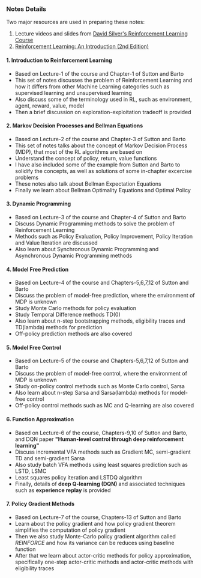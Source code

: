 ### Notes Details
Two major resources are used in preparing these notes:
1. Lecture videos and slides from [David Silver's Reinforcement Learning Course](https://www.davidsilver.uk/teaching/)<br/>
2. [Reinforcement Learning: An Introduction (2nd Edition)](http://incompleteideas.net/book/RLbook2018.pdf)

#### 1. Introduction to Reinforcement Learning
- Based on Lecture-1 of the course and Chapter-1 of Sutton and Barto
- This set of notes discusses the problem of Reinforcement Learning and how it differs from other Machine Learning categories such as supervised learning and unsupervised learning
- Also discuss some of the terminology used in RL, such as environment, agent, reward, value, model
- Then a brief discussion on exploration-exploitation tradeoff is provided

#### 2. Markov Decision Processes and Bellman Equations
- Based on Lecture-2 of the course and Chapter-3 of Sutton and Barto
- This set of notes talks about the concept of Markov Decision Process (MDP), that most of the RL algorithms are based on
- Understand the concept of policy, return, value functions
- I have also included some of the example from Sutton and Barto to solidify the concepts, as well as solutions of some in-chapter excercise problems
- These notes also talk about Bellman Expectation Equations
- Finally we learn about Bellman Optimality Equations and Optimal Policy

#### 3. Dynamic Programming
- Based on Lecture-3 of the course and Chapter-4 of Sutton and Barto
- Discuss Dynamic Programming methods to solve the problem of Reinforcement Learning
- Methods such as Policy Evaluation, Policy Improvement, Policy Iteration and Value Iteration are discussed
- Also learn about Synchronous Dynamic Programming and Asynchronous Dynamic Programming methods

#### 4. Model Free Prediction
- Based on Lecture-4 of the course and Chapters-5,6,7,12 of Sutton and Barto
- Discuss the problem of model-free prediction, where the environment of MDP is unknown
- Study Monte Carlo methods for policy evaluation
- Study Temporal Difference methods TD(0)
- Also learn about n-step bootstrapping methods, eligibility traces and TD(lambda) methods for prediction
- Off-policy prediction methods are also covered

#### 5. Model Free Control
- Based on Lecture-5 of the course and Chapters-5,6,7,12 of Sutton and Barto
- Discuss the problem of model-free control, where the environment of MDP is unknown
- Study on-policy control methods such as Monte Carlo control, Sarsa
- Also learn about n-step Sarsa and Sarsa(lambda) methods for model-free control
- Off-policy control methods such as MC and Q-learning are also covered

#### 6. Function Approximation
- Based on Lecture-6 of the course, Chapters-9,10 of Sutton and Barto, and DQN paper **"Human-level control through deep reinforcement learning"**
- Discuss incremental VFA methods such as Gradient MC, semi-gradient TD and semi-gradient Sarsa
- Also study batch VFA methods using least squares prediction such as LSTD, LSMC
- Least squares policy iteration and LSTDQ algorithm
- Finally, details of **deep Q-learning (DQN)** and associated techniques such as **experience replay** is provided

#### 7. Policy Gradient Methods
- Based on Lecture-7 of the course, Chapters-13 of Sutton and Barto
- Learn about the policy gradient and how policy gradient theorem simplifies the computation of policy gradient
- Then we also study Monte-Carlo policy gradient algorithm called *REINFORCE* and how its variance can be reduces using baseline function
- After that we learn about actor-critic methods for policy approximation, specifically one-step actor-critic methods and actor-critic methods with eligibility traces
